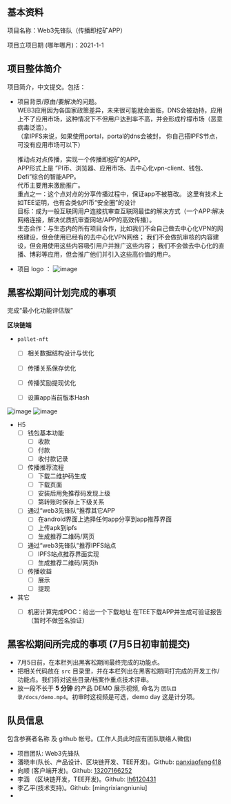 ## 基本资料

项目名称：Web3先锋队（传播即挖矿APP）

项目立项日期 (哪年哪月)：2021-1-1

## 项目整体简介

项目简介，中文提交。包括：

- 项目背景/原由/要解决的问题。  
   WEB3应用因为各国家政策差异，未来很可能就会面临，DNS会被劫持，应用上不了应用市场，这种情况下不但用户达到率不高，并会形成柠檬市场（恶意病毒泛滥）。  
  （拿IPFS来说，如果使用portal，portal的dns会被封， 你自己搭IPFS节点，可没有应用市场可以下）
  
  推动点对点传播，实现一个传播即挖矿的APP。  
  APP形式上是 ”PI币、浏览器、应用市场、去中心化vpn-client、钱包、Defi”综合的智能APP。  
  代币主要用来激励推广。  
  重点之一：这个点对点的分享传播过程中，保证app不被篡改。  这里有技术上如TEE证明，也有会类似PI币“安全圈”的设计  
  目标：成为一般互联网用户连接抗审查互联网最佳的解决方式（一个APP:解决网络连接，解决优质抗审查网站/APP的高效传播）。  
  生态合作：与生态内的所有项目合作，比如我们不会自己做去中心化VPN的网络建设，但会使用已经有的去中心化VPN网络；  我们不会做抗审核的内容建设，但会用使用这些内容吸引用户并推广这些内容；  我们不会做去中心化的直播、博彩等应用，但会推广他们并引入这些高价值的用户。


- 项目 logo ：
![image](https://user-images.githubusercontent.com/4797328/123743986-abb56d80-d8e0-11eb-8357-7e91a50fae03.png)



## 黑客松期间计划完成的事项


完成“最小化功能评估版”



**区块链端**

- `pallet-nft`
  - [ ] 相关数据结构设计与优化
  - [ ] 传播关系保存优化
  - [ ] 传播奖励提现优化
  - [ ] 设置app当前版本Hash



![image](https://user-images.githubusercontent.com/4797328/123503732-53cffa00-d687-11eb-90d3-ae09e0507c40.png)
![image](https://user-images.githubusercontent.com/4797328/123625238-254a4e80-d842-11eb-9383-efdb037e60cb.png)

- H5 
  - [ ] 钱包基本功能
    - [ ] 收款
    - [ ] 付款
    - [ ] 收付款记录
  - [ ] 传播推荐流程
    - [ ] 下载二维护码生成
    - [ ] 下载页面
    - [ ]  安装后用免推荐码发现上级 
    - [ ]  第转账时保存上下级关系
  - [ ] 通过“web3先锋队“推荐其它APP 
    - [ ] 在android界面上选择任何app分享到app推荐界面
    - [ ] 上传apk到ipfs
    - [ ] 生成推荐二维码/网页
  - [ ] 通过“web3先锋队“推荐IPFS站点 
    - [ ] IPFS站点推荐界面实现
    - [ ] 生成推荐二维码/网页h
  - [ ] 传播收益
    - [ ] 展示
    - [ ] 提现

- 其它
  - [ ] 机密计算完成POC：给出一个下载地址 在TEE下载APP并生成可验证报告（暂时不做签名验证）



## 黑客松期间所完成的事项 (7月5日初审前提交)

- 7月5日前，在本栏列出黑客松期间最终完成的功能点。
- 把相关代码放在 `src` 目录里，并在本栏列出在黑客松期间打完成的开发工作/功能点。我们将对这些目录/档案作重点技术评审。
- 放一段不长于 **5 分钟** 的产品 DEMO 展示视频, 命名为 `团队目录/docs/demo.mp4`。初审时这视频是可选，demo day 这是计分项。

## 队员信息

包含参赛者名称 及 github 帐号。(工作人员此时应有团队联络人微信)
- 项目团队: Web3先锋队
- 潘晓丰(队长、产品设计、区块链开发、TEE开发)。Github: [panxiaofeng418](https://github.com/wbug)
- 向顺 (客户端开发)。Github: [13207166252](https://github.com/xshunbest)
- 李涵 （区块链开发，TEE开发)。Github: [lh6120431](https://github.com/ahudtli)
- 李乙平(技术支持)。Github: [mingrixiangniuniu]
- 

